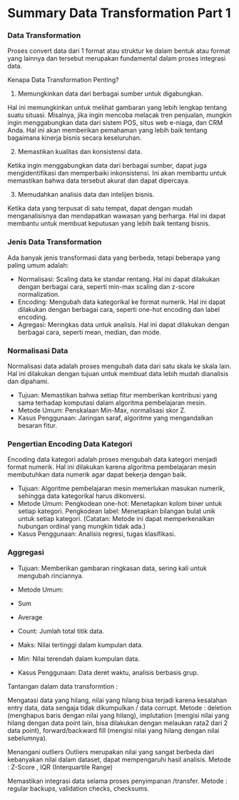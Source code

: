 # Summary Data Transformation Part 1

### Data Transformation
Proses convert data dari 1 format atau struktur ke dalam bentuk atau format yang lainnya dan tersebut merupakan fundamental dalam proses integrasi data.

Kenapa Data Transformation Penting?

1. Memungkinkan data dari berbagai sumber untuk digabungkan.

Hal ini memungkinkan untuk melihat gambaran yang lebih lengkap tentang suatu situasi. Misalnya, jika ingin mencoba melacak tren penjualan, mungkin ingin menggabungkan data dari sistem POS, situs web e-niaga, dan CRM Anda. Hal ini akan memberikan pemahaman yang lebih baik tentang bagaimana kinerja bisnis secara keseluruhan.

2. Memastikan kualitas dan konsistensi data.

Ketika ingin menggabungkan data dari berbagai sumber, dapat juga mengidentifikasi dan memperbaiki inkonsistensi. Ini akan membantu untuk memastikan bahwa data tersebut akurat dan dapat dipercaya.

3. Memudahkan analisis data dan intelijen bisnis.

Ketika data yang terpusat di satu tempat, dapat dengan mudah menganalisisnya dan mendapatkan wawasan yang berharga. Hal ini dapat membantu untuk membuat keputusan yang lebih baik tentang bisnis.

### Jenis Data Transformation

Ada banyak jenis transformasi data yang berbeda, tetapi beberapa yang paling umum adalah:

- Normalisasi: Scaling data ke standar rentang. Hal ini dapat dilakukan dengan berbagai cara, seperti min-max scaling dan z-score normalization.
- Encoding: Mengubah data kategorikal ke format numerik. Hal ini dapat dilakukan dengan berbagai cara, seperti one-hot encoding dan label encoding.
- Agregasi: Meringkas data untuk analisis. Hal ini dapat dilakukan dengan berbagai cara, seperti mean, median, dan mode.

### Normalisasi Data

Normalisasi data adalah proses mengubah data dari satu skala ke skala lain. Hal ini dilakukan dengan tujuan untuk membuat data lebih mudah dianalisis dan dipahami.

- Tujuan: Memastikan bahwa setiap fitur memberikan kontribusi yang sama terhadap komputasi dalam algoritma pembelajaran mesin.
- Metode Umum: Penskalaan Min-Max, normalisasi skor Z.
- Kasus Penggunaan: Jaringan saraf, algoritme yang mengandalkan besaran fitur.

### Pengertian Encoding Data Kategori

Encoding data kategori adalah proses mengubah data kategori menjadi format numerik. Hal ini dilakukan karena algoritma pembelajaran mesin membutuhkan data numerik agar dapat bekerja dengan baik.

- Tujuan: Algoritme pembelajaran mesin memerlukan masukan numerik, sehingga data kategorikal harus dikonversi.
- Metode Umum: Pengkodean one-hot: Menetapkan kolom biner untuk setiap kategori. Pengkodean label: Menetapkan bilangan bulat unik untuk setiap kategori. (Catatan: Metode ini dapat memperkenalkan hubungan ordinal yang mungkin tidak ada.)
- Kasus Penggunaan: Analisis regresi, tugas klasifikasi.

### Aggregasi

- Tujuan: Memberikan gambaran ringkasan data, sering kali untuk mengubah rinciannya.

- Metode Umum: 
- Sum
- Average
- Count: Jumlah total titik data.
- Maks: Nilai tertinggi dalam kumpulan data.
- Min: Nilai terendah dalam kumpulan data.

- Kasus Penggunaan: Data deret waktu, analisis berbasis grup.

Tantangan dalam data transformtion :

Mengatasi data yang hilang, nilai yang hilang bisa terjadi karena kesalahan entry data, data sengaja tidak dikumpulkan / data corrupt. Metode : deletion (menghapus baris dengan nilai yang hilang), implutation (mengisi nilai yang hilang dengan data point lain, bisa dilakukan dengan melaukan rata2 dari 2 data point), forward/backward fill (mengisi nilai yang hilang dengan nilai sebelumnya).

Menangani outliers Outliers merupakan nilai yang sangat berbeda dari kebanyakan nilai dalam dataset, dapat mempengaruhi hasil analisis. Metode : Z-Score , IQR (Interquartile Range)

Memastikan integrasi data selama proses penyimpanan /transfer. Metode : regular backups, validation checks, checksums.